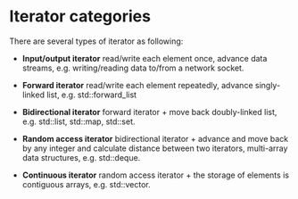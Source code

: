 # Iterator categories

There are several types of iterator as following:
- **Input/output iterator** read/write each element once, advance data streams, e.g. writing/reading data to/from a network socket.

- **Forward iterator** read/write each element repeatedly, advance singly-linked list, e.g. std::forward_list

- **Bidirectional iterator** forward iterator + move back doubly-linked list, e.g. std::list, std::map, std::set.

- **Random access iterator** bidirectional iterator + advance and move back by any integer and calculate distance between two iterators, multi-array data structures, e.g. std::deque.

- **Continuous iterator** random access iterator + the storage of elements is contiguous arrays, e.g. std::vector.